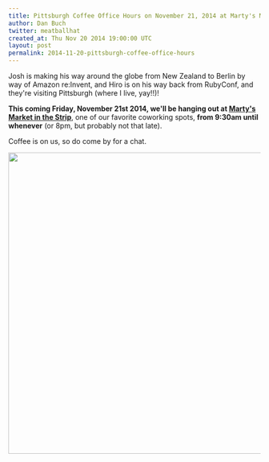 ```yaml
---
title: Pittsburgh Coffee Office Hours on November 21, 2014 at Marty's Market
author: Dan Buch
twitter: meatballhat
created_at: Thu Nov 20 2014 19:00:00 UTC
layout: post
permalink: 2014-11-20-pittsburgh-coffee-office-hours
---
```

Josh is making his way around the globe from New Zealand to Berlin
by way of Amazon re:Invent, and Hiro is on his way back from
RubyConf, and they're visiting Pittsburgh (where I live, yay!!)!

**This coming Friday, November 21st 2014, we'll be hanging out at
[Marty's Market in the Strip](http://martysmarket.com/)**, one of
our favorite coworking spots, **from 9:30am until whenever** (or
8pm, but probably not that late).

Coffee is on us, so do come by for a chat.

<a href="https://goo.gl/maps/X0HSC"><img width="600" src="https://cloud.githubusercontent.com/assets/45143/5131588/2ce78f84-70c2-11e4-99ef-4020f5bcd7d9.png"/></a>
